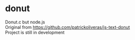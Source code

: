 # donut
Donut.c but node.js\
Original from https://github.com/patrickoliveras/js-text-donut \
Project is still in development